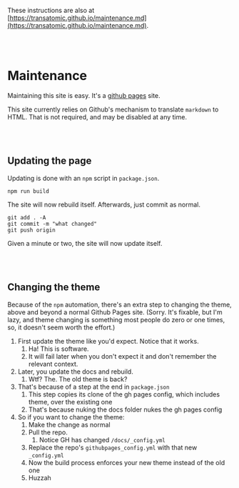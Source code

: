 These instructions are also at [https://transatomic.github.io/maintenance.md](https://transatomic.github.io/maintenance.md).



<br/><br/>

# Maintenance

Maintaining this site is easy.  It's a [github pages](https://pages.github.com/) site.

This site currently relies on Github's mechanism to translate `markdown` to HTML.  That
is not required, and may be disabled at any time.



<br/><br/>

## Updating the page

Updating is done with an `npm` script in `package.json`.

```
npm run build
```

The site will now rebuild itself.  Afterwards, just commit as normal.

```
git add . -A
git commit -m "what changed"
git push origin
```

Given a minute or two, the site will now update itself.



<br/><br/>

## Changing the theme

Because of the `npm` automation, there's an extra step to changing the theme, above and
beyond a normal Github Pages site.  (Sorry.  It's fixable, but I'm lazy, and theme changing
is something most people do zero or one times, so, it doesn't seem worth the effort.)

1. First update the theme like you'd expect. Notice that it works. 
    1. Ha! This is software. 
    1. It will fail later when you don't expect it and don't remember the relevant context.
1. Later, you update the docs and rebuild. 
    1. Wtf? The. The old theme is back?
1. That's because of a step at the end in `package.json` 
    1. This step copies its clone of the gh pages config, which includes theme, over the existing one
    1. That's because nuking the docs folder nukes the gh pages config
1. So if you want to change the theme:
    1. Make the change as normal
    1. Pull the repo. 
        1. Notice GH has changed `/docs/_config.yml`
    1. Replace the repo's `githubpages_config.yml` with that new `_config.yml`
    1. Now the build process enforces your new theme instead of the old one
    1. Huzzah